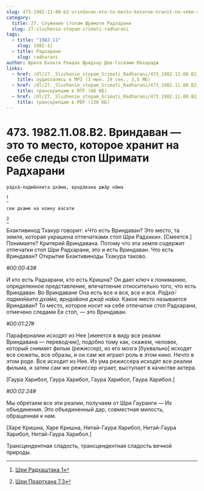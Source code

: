 ```yaml
---
slug: 473-1982-11-08-b2-vrindavan-eto-to-mesto-kotoroe-hranit-na-sebe-sledy-stop-shrimati-radharani
category:
  title: 27. Служение стопам Шримати Радхарани
  slug: 27-sluzhenie-stopam-srimati-radharani
tags:
  - title: "1982.11"
    slug: 1982-11
  - title: Радхарани
    slug: radharani
author: Шрила Бхакти Ракшак Шридхар Дев-Госвами Махарадж
links:
  - href: /dl/27._Sluzhenie_stopam_Srimati_Radharani/473_1982.11.08.B2_SridharMj_Vrindavan--jeto_mesto_kotoroe_hranit_na_sebe_sledy_stop_Shrimati_Radharani.mp3
    title: аудиозапись в MP3 (3 мин. 19 сек., 3,5 МБ)
  - href: /dl/27._Sluzhenie_stopam_Srimati_Radharani/473_1982.11.08.B2_SridharMj_Vrindavan--jeto_mesto_kotoroe_hranit_na_sebe_sledy_stop_Shrimati_Radharani.rtf
    title: транскрипцию в RTF (66 КБ)
  - href: /dl/27._Sluzhenie_stopam_Srimati_Radharani/473_1982.11.08.B2_SridharMj_Vrindavan--jeto_mesto_kotoroe_hranit_na_sebe_sledy_stop_Shrimati_Radharani.pdf
    title: транскрипцию в PDF (136 КБ)
---
```


# 473. 1982.11.08.B2. Вриндаван — это то место, которое хранит на себе следы стоп Шримати Радхарани

    ра̄дха̄-падма̄н̇кита дха̄ма, вр̣нда̄вана джа̄р на̄ма
[^_ftn1]

    сеи дхаме на коину васати
[^_ftn2]

Бхактивинод Тхакур говорит: «Что есть Вриндаван? Это место, та земля, которая украшена отпечатками стоп Шри Радхики». [Смеется.] Понимаете? Критерий Вриндавана. Потому что эта земля содержит отпечатки стоп Шри Радхарани, это и есть Вриндаван. Что есть Вриндаван? Открытие Бхактивиноды Тхакура таково.

*#00:00:43#*

И кто есть Радхарани, кто есть Кришна? Он дает ключ к пониманию, определенное представление, впечатление относительно того, что есть Вриндаван. Во Вриндаване Она есть все и вся, все и вся. *Ра̄дха̄-падма̄н̇кита дха̄ма, вр̣нда̄вана джа̄р на̄ма.* Какое место называется Вриндаван? То место, которое носит на себе отпечатки стоп Радхарани, отмечено следами Ее стоп, — это Вриндаван.

*#00:01:27#*

Параферналии исходят из Нее [имеется в виду все реалии Вриндавана — переводчик], подобно тому как, скажем, человек, который снимает фильм (режиссер), из его мозга [буквально] исходят все сюжеты, все образы, и он сам же играет роль в этом кино. Нечто в этом роде. Все исходит из Нее. Из ума режиссера исходят все реалии фильма, и затем сам же режиссер играет, выступает в качестве актера.

[Гаура Харибол, Гаура Харибол, Гаура Харибол, Гаура Харибол.]

*#00:02:24#*

Мы обретаем все эти реалии, получаем от Шри Гауранги — Их объединения. Это объединенный дар, совместная милость, обращенная к нам.

[Харе Кришна, Харе Кришна, Нитай-Гаура Харибол, Нитай-Гаура Харибол, Нитай-Гаура Харибол.]

Трансцендентная сладость, трансцендентная сладость вечной природы.



[^_ftn1]: [Шри Радхаштака 1](../notes/shri-radhashtaka/shri-radhashtaka-1.md)

[^_ftn2]: [Шри Прартхана 7.3](../notes/shri-prarthana/shri-prarthana-7-3.md)
